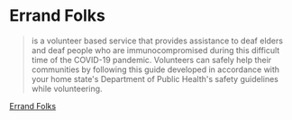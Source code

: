 # Errand Folks
> is a volunteer based service that provides assistance to deaf elders and deaf people who are immunocompromised during this difficult time of the COVID-19 pandemic. Volunteers can safely help their communities by following this guide developed in accordance with your home state's Department of Public Health's safety guidelines while volunteering.

[Errand Folks](http://errandfolks.com)

